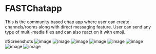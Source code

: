 # FASTChatapp
This is the community based chap app where user can create channels/rooms along with direct messaging feature. User can send any type of multi-media files and can also react on it with emoji.

#Screenshots
![image](https://user-images.githubusercontent.com/80145659/173223720-5cf95f6d-2ce8-4afc-aad6-fc0783fc0c19.png)
![image](https://user-images.githubusercontent.com/80145659/173223733-614cc376-2cec-4d49-84c3-0ed4839200d1.png)
![image](https://user-images.githubusercontent.com/80145659/173223742-f688764a-378c-41af-8a7b-8de9b4800b95.png)
![image](https://user-images.githubusercontent.com/80145659/173223748-42cba85f-bf61-465f-babf-b6168c329932.png)
![image](https://user-images.githubusercontent.com/80145659/173223739-5420ef34-eaea-4fe4-90e4-e5f23f102680.png)
![image](https://user-images.githubusercontent.com/80145659/173223752-9aa96b3b-6f89-48c6-b828-1b6a781788dc.png)
![image](https://user-images.githubusercontent.com/80145659/173223761-84d7d03e-b257-4374-b720-74d55ad985f4.png)
![image](https://user-images.githubusercontent.com/80145659/173223767-82e5f4f0-a19f-4d9b-887a-8674027589fb.png)
